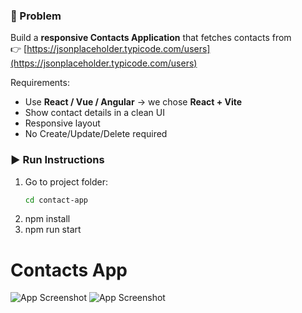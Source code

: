 ### 📖 Problem
Build a **responsive Contacts Application** that fetches contacts from  
👉 [https://jsonplaceholder.typicode.com/users](https://jsonplaceholder.typicode.com/users)

Requirements:
- Use **React / Vue / Angular** → we chose **React + Vite**  
- Show contact details in a clean UI  
- Responsive layout  
- No Create/Update/Delete required  

### ▶️ Run Instructions
1. Go to project folder:
   ```bash
   cd contact-app
2. npm install
3. npm run start

# Contacts App

![App Screenshot](./Screenshot20250827003356.png)
![App Screenshot](./Screenshot20250827003356.png)
